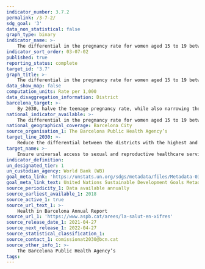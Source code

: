 ```yaml
---
indicator_number: 3.7.2
permalink: /3-7-2/
sdg_goal: '3'
data_non_statistical: false
graph_type: binary
indicator_name: >-
    The differential in the pregnancy rate for women aged 15 to 19 between the district with the highest rate and the district with the lowest rate
indicator_sort_order: 03-07-02
published: true
reporting_status: complete
target_id: '3.7'
graph_title: >-
    The differential in the pregnancy rate for women aged 15 to 19 between the district with the highest rate and the district with the lowest rate
data_show_map: false
computation_units: Rate per 1,000
data_disaggregation_information: District
barcelona_target: >-
	By 2030, halve the teenage pregnancy rate, while also narrowing the differences between districts 
national_indicator_available: >-
    The differential in the pregnancy rate for women aged 15 to 19 between the district with the highest rate and the district with the lowest rate
national_geographical_coverage: Barcelona City 
source_organisation_1: The Barcelona Public Health Agency’s 
target_line_2030: >-
    Reduce the differential between the districts with the highest and lowest rates by 50%: 10.65 points
target_name: >-
	Ensure universal access to sexual and reproductive healthcare services, including family planning, information and education, as well as integration of reproductive health into national strategies and programmes
indicator_definition:
un_designated_tier: 1
un_custodian_agency: World Bank (WB)
goal_meta_link: 'https://unstats.un.org/sdgs/metadata/files/Metadata-03-07-02.pdf'
goal_meta_link_text: United Nations Sustainable Development Goals Metadata (pdf 894kB)
source_periodicity_1: Data available annually
source_earliest_available_1: 2018
source_active_1: true
source_url_text_1: >-
    Health in Barcelona Annual Report 
source_url_1: 'https://www.aspb.cat/arees/la-salut-en-xifres'
source_release_date_1: 2021-04-27
source_next_release_1: 2022-04-27
source_statistical_classification_1: 
source_contact_1: comissionat2030@bcn.cat
source_other_info_1: >-
    The Barcelona Public Health Agency’s
tags:
---
```

